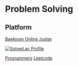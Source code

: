 # Problem Solving

## Platform
[Baekjoon Online Judge](https://www.acmicpc.net/)

[![Solved.ac Profile](http://mazassumnida.wtf/api/v2/generate_badge?boj=dragonappear)](https://solved.ac/dragonappear/)

[Programmers](https://programmers.co.kr/)
[Leetcode](https://leetcode.com/)